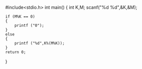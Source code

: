 #include<stdio.h>
int main()
{
    int K,M;
    scanf("%d %d",&K,&M);

    if (M%K == 0)
    {
        printf ("0");
    }
    else
    {
        printf ("%d",K%(M%K));
    }
    return 0;

}
